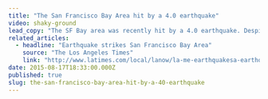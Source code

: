 ```yaml
---
title: "The San Francisco Bay Area hit by a 4.0 earthquake"
video: shaky-ground
lead_copy: "The SF Bay area was recently hit by a 4.0 earthquake. Despite quake precautions, CA has a ways to go. "
related_articles:
  - headline: "Earthquake strikes San Francisco Bay Area"
    source: "The Los Angeles Times"
    link: "http://www.latimes.com/local/lanow/la-me-earthquakesa-earthquake-42-quake-strikes-near-piedmont-calif-ptmffb-story.html"
date: 2015-08-17T18:33:00.000Z
published: true
slug: the-san-francisco-bay-area-hit-by-a-40-earthquake
---
```



